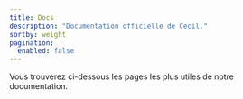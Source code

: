 ```yaml
---
title: Docs
description: "Documentation officielle de Cecil."
sortby: weight
pagination:
  enabled: false
---
```

Vous trouverez ci-dessous les pages les plus utiles de notre documentation.
